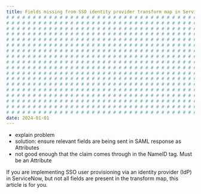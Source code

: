 ```yaml
---
title: Fields missing from SSO identity provider transform map in ServiceNow
# # # # # # # # # # # # # # # # # # # # # # # # # # # # # # # # # # # # # # # #
# # # # # # # # # # # # # # # # # # # # # # # # # # # # # # # # # # # # # # # #
# # # # # # # # # # # # # # # # # # # # # # # # # # # # # # # # # # # # # # # #
# # # # # # # # # # # # # # # # # # # # # # # # # # # # # # # # # # # # # # # #
# # # # # # # # # # # # # # # # # # # # # # # # # # # # # # # # # # # # # # # #
# # # # # # # # # # # # # # # # # # # # # # # # # # # # # # # # # # # # # # # #
# # # # # # # # # # # # # # # # # # # # # # # # # # # # # # # # # # # # # # # #
# # # # # # # # # # # # # # # # # # # # # # # # # # # # # # # # # # # # # # # #
# # # # # # # # # # # # # # # # # # # # # # # # # # # # # # # # # # # # # # # #
# # # # # # # # # # # # # # # # # # # # # # # # # # # # # # # # # # # # # # # #
# # # # # # # # # # # # # # # # # # # # # # # # # # # # # # # # # # # # # # # #
# # # # # # # # # # # # # # # # # # # # # # # # # # # # # # # # # # # # # # # #
# # # # # # # # # # # # # # # # # # # # # # # # # # # # # # # # # # # # # # # #
# # # # # # # # # # # # # # # # # # # # # # # # # # # # # # # # # # # # # # # #
# # # # # # # # # # # # # # # # # # # # # # # # # # # # # # # # # # # # # # # #
# # # # # # # # # # # # # # # # # # # # # # # # # # # # # # # # # # # # # # # #
# # # # # # # # # # # # # # # # # # # # # # # # # # # # # # # # # # # # # # # #
# # # # # # # # # # # # # # # # # # # # # # # # # # # # # # # # # # # # # # # #
date: 2024-01-01
---
```


- explain problem
- solution: ensure relevant fields are being sent in SAML response as Attributes
- not good enough that the claim comes through in the NameID tag. Must be an Attribute

If you are implementing SSO user provisioning via an identity provider (IdP) in ServiceNow, but not all fields are present in the transform map, this article is for you.
